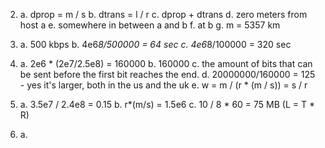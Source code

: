 2.  a. dprop = m / s
    b. dtrans = l / r
    c. dprop + dtrans
    d. zero meters from host a
    e. somewhere in between a and b
    f. at b
    g. m = 5357 km

3.  a. 500 kbps
    b. 4e6*8/500000 = 64 sec
    c. 4e6*8/100000 = 320 sec

4.  a. 2e6 \* (2e7/2.5e8) = 160000
    b. 160000
    c. the amount of bits that can be sent before the first bit reaches the end.
    d. 20000000/160000 = 125 - yes it's larger, both in the us and the uk
    e. w = m / (r \* (m / s)) = s / r

5.  a. 3.5e7 / 2.4e8 = 0.15
    b. r\*(m/s) = 1.5e6
    c. 10 / 8 \* 60 = 75 MB (L = T \* R)

6.  a.
